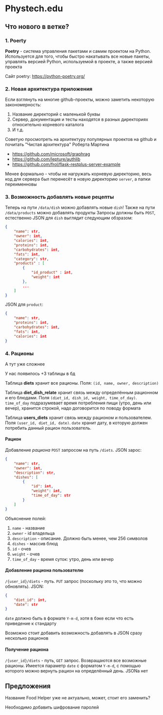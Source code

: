 # Phystech.edu

## Что нового в ветке?

### 1. Poerty

**Poetry** - система управления пакетами и самим проектом на Python. Используется для того, чтобы быстро накатывать все новые пакеты, управлять версией Python, используемой в проекте, а также версией проекта

Сайт poetry: https://python-poetry.org/

### 2. Новая архитектура приложения

Если взглянуть на многие github-проекты, можно заметить некоторую закономерность:
1. Название директорий с маленькой буквы
2. Сервер, документация и тесты находятся в разных директориях относительно корневого каталога
3. И т.д.

Советую просмотреть на архитектуру популярных проектов на github и почитать "Чистая архитектура" Роберта Мартина
- https://github.com/microsoft/graphrag
- https://github.com/lepture/authlib
- https://github.com/frol/flask-restplus-server-example

Менее формально - чтобы не нагружать корневую директорию, весь код для сервера был перенесёт в новую директорию `server`, а папки переименновы

### 3. Возможность добавлять новые рецепты 

Теперь на пути `/data/dish` можно добавлять новые `dish`! Также на пути `/data/products` можно добавлять продукты
Запросы должны быть `POST`, естественно
JSON для `dish` выглядит следующим обзразом:
```json
{
    "name": str,
    "owner": int,
    "calories": int,
    "proteins": int,
    "carbohydrates": int,
    "fats": int,
    "category": str,
    "products" : [
        {
            "id_product" : int,
            "weight": int
        },
        ...
    ]
}
```

JSON для `product`:
```json
{
    "name": str,
    "proteins": int,
    "carbohydrates": int,
    "fats": int,
    "calories": int
}
```

### 4. Рационы

А тут уже сложнее

У нас появилось +3 таблицы в бд

Таблица **diets** хранит все рационы. Поля: `(id, name, owner, description)`

Таблица **diet_dish_relate** хранит связь между определённым рационном и его блюдами. Поля `(diet_id, dish_id, weight, time_of_day)`. `time_of_day` подразумевает время потребления пищи (утро, день или вечер), хранится строкой, надо договорится по поводу формата

Таблица **users_diets** хранит связь между рационом и пользователем. Поля `(user_id, diet_id, date)`. `date` хранит дату, в которую должен потребить данный рацион пользователь.

#### Рацион
Добавление _рациона_ `POST` запросом на путь `/diets`. JSON зарос:
```json
{
    "name": str,
    "owner": int,
    "description": str,
    "dishes": [
        {
            "id": int,
            "weight": int,
            "time_of_day": str
        }
    ]
}
```
Объяснение полей:
1. `name` - название 
2. `owner` - id владельца
3. `description` - описание. Должно быть менее, чем 256 символов
4. `dishes` - массив блюд
5. `id` - очев
6. `weight` - очев
7. `time_of_day` - время суток: утро, день или вечер

#### Добавление рациона пользователю
`/{user_id}/diets` - путь. `PUT` запрос (поскольку это то, что можно обновлять). JSON:
```json
{
    "diet_id": int,
    "date": str
}
```
`date` должно быть в формате `Y-m-d`, хотя в бэке если что есть приведение к стандарту

Возможно стоит добавить возможность добавлять в JSON сразу несколько рационов

#### Получение рациона
`/{user_id}/diets` - путь, `GET` запрос. Возвращаются все возможные рационы. Имеется параметр `date` c форматом `Y-m-d`, с помощью которого можно вернуть рацион на определённый день. JSONа нет

## Предложения

Название Food Helper уже не актуально, может, стоит его заменить?

Необходимо добавить шифрование паролей

